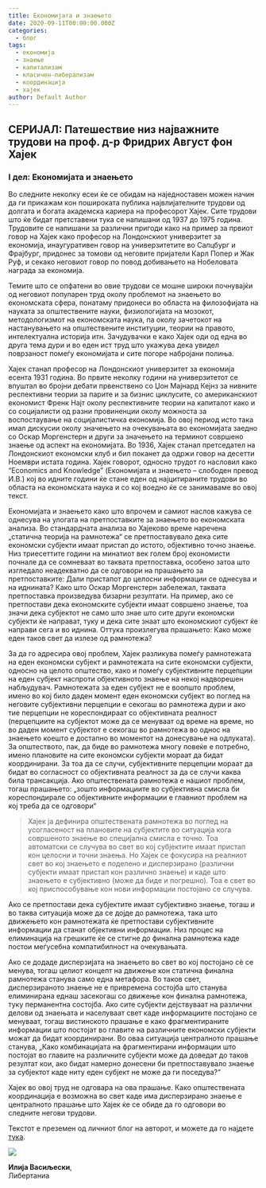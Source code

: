 ```yaml
---
title: Економијата и знаењето
date: 2020-09-11T00:00:00.000Z
categories:
  - блог
tags:
  - економија
  - знаење
  - капитализам
  - класичен-либерализам
  - координација
  - хајек
author: Default Author
---
```


## **СЕРИЈАЛ: Патешествие низ најважните трудови на проф. д-р Фридрих Август фон Хајек**

### **I дел: Економијата и знаењето**

Во следните неколку есеи ќе се обидам на наједноставен можен начин да ги прикажам кон пошироката публика највлијателните трудови од долгата и богата академска кариера на професорот Хајек. Сите трудови што ќе бидат претставени тука се напишани од 1937 до 1975 година. Трудовите се напишани за различни пригоди како на пример за првиот говор на Хајек како професор на Лондонскиот универзитет за економија, инаугуративен говор на универзитетите во Салцбург и Фрајбург, придонес за томови од неговите пријатели Карл Попер и Жак Руф, и секако неговиот говор по повод добивањето на Нобеловата награда за економија.  

Темите што се опфатени во овие трудови се мошне широки почнувајќи од неговиот популарен труд околу проблемот на знаењето во економската сфера, понатаму придонеси во областа на филозофијата на науката за општествените науки, физиологијата на мозокот, методологизмот на економската наука, па околу зачетокот на настанувањето на општествените институции, теории на правото, интелектуална историја итн. Зачудувачки е како Хајек оди од една во друга тема дури и во еден ист труд што укажува дека увидел поврзаност помеѓу економијата и сите погоре набројани полиња.  

Хајек станал професор на Лондонскиот универзитет за економија есента 1931 година. Во првите неколку години на универзитетот се впуштал во бројни дебати првенствено со Џон Мајнард Кејнз за нивните респективни теории за парите и за бизнис циклусите, со американскиот економист Френк Најт околу респективните теории на капиталот како и со социјалисти од разни провиненции околу можноста за воспостаување на социјалистичка економија. Во овој период исто така имал дискусии околу значењето на очекувањата во економијата заедно со Оскар Моргенстерн и други за значењето на терминот совршено знаење од аспект на економијата. Во 1936, Хајек станал претседател на Лондонскиот економски клуб и бил поканет да одржи говор на десетти Ноември истата година. Хајек говорот, односно трудот го насловил како “Economics and Knowledge” (Економијата и знаењето – слободен превод И.В.) кој во идните години ќе стане еден од најцитираните трудови во областа на економската наука и со кој воедно ќе се занимаваме во овој текст.  

Економијата и знаењето како што впрочем и самиот наслов кажува се однесува на улогата на претпоставките за знаењето во економската анализа. Во стандардната анализа во Хајеково време наречена „статична теорија на рамнотежа“ се претпоставувало дека сите економски субјекти имаат пристап до истото, објективно точно знаење. Низ триесеттите години на минатиот век голем број економисти почнале да се сомневаат во таквата претпоставка, особено затоа што изгледало неадекватно да се одговори на прашањето за претпоставките: Дали пристапот до целосни информации се однесува и на иднината? Како што Оскар Моргенстерн забележал, таквата претпоставка произведува бизарни резултати. На пример, ако се претпостави дека економските субјекти имаат совршено знаење, тоа значи дека субјектот не само што знае што сите други економски субјекти ќе направат, туку и дека сите знаат што економскиот субјект ќе направи сега и во иднина. Оттука произлегува прашањето: Како може еден таков свет да излезе од рамнотежа?  

За да го адресира овој проблем, Хајек разликува помеѓу рамнотежата на еден економски субјект и рамнотежата на сите економски субјекти, односно на целото општество, како и помеѓу субјективните перцепции на еден субјект наспроти објективното знаење на некој надворешен набљудувач. Рамнотежата за еден субјект не е воопшто проблем, имено во кој било даден момент еден економски субјект во поглед на неговите субјективни перцепции е секогаш во рамнотежа дури и ако тие перцепции не кореспондираат со објективната реалност (перцепциите на субјектот може да се менуваат од време на време, но во даден момент субјектот е секогаш во рамнотежа во однос на знаењето коешто е достапно во моментот на донесување на одлуката). За општеството, пак, да биде во рамнотежа многу повеќе е потребно, имено плановите на сите економски субјекти мораат да бидат координирани. За тоа да се случи, субјективните перцепции мораат да бидат во согласност со објективната реалност за да се случи каква била трансакција. Ако општествената рамнотежа е нашиот проблем, тогаш прашањето: „зошто информациите во субјективна смисла би кореспондирале со објективните информации е главниот проблем на кој треба да се одговори“  

> Хајек ја дефинира општествената рамнотежа во поглед на усогласеност на плановите на субјектите во ситуација кога совршеното знаење во специјална смисла е точно. Тоа автоматски се случува во свет во кој субјектите имаат пристап кон целосни и точни знаења. Но Хајек се фокусира на реалниот свет во кој знаењето е поделено и дисперзирано (различни субјекти имаат пристап кон различно знаење) и каде што знаењето е субјективно (може да биде и погрешно). Тоа е свет во кој приспособување кон нови информации постојано се случува.  

Ако се претпостави дека субјектите имаат субјективно знаење, тогаш и во таква ситуација може да се дојде до рамнотежа, така што движењето кон рамнотежата ќе претпостави субјективните информации да станат објективни информации. Низ процес на елиминација на грешките ќе се стигне до финална рамнотежа каде постои меѓусебна компатибилност на очекувањата.  

Ако се додаде дисперзијата на знаењето во свет во кој постојано сѐ се менува, тогаш целиот концепт на движење кон статична финална рамнотежа станува само една метафора. Во таков свет, дисперзираното знаење не е привременa состојба што станува елиминирана еднаш засекогаш со движење кон финална рамнотежа, туку перманентна состојба. Ако сите субјекти дејствуваат на различни делови од знаењата и населуваат свет каде информациите постојано се менуваат, тогаш вистинското прашање е како фрагментираните информации што постојат во главите на различните економски субјекти можат да бидат координирани. Во оваа ситуација централното прашање станува, „Како комбинацијата на фрагментирани информации што постојат во главите на различните субјекти може да доведат до таков резултат кои, ако бидат намерно донесени би претпоставувало знаење за субјектот каде ниту еден субјект не може да ги поседува?“    

Хајек во овој труд не одговара на ова прашање. Како општествената координација е возможна во свет каде има дисперзирано знаење е централното прашање што Хајек ќе се обиде да го одговори во следните негови трудови.  

Текстот е преземен од личниот блог на авторот, и можете да го најдете [тука](https://ilijav.substack.com/p/--185?fbclid=IwAR3w-kaLrycS5E4YN-_XbWkSBVYRtClCYI7o0wHNcZvQo1IViXDmf85ylnw).  

![](http://libertaniabackup.local/wp-content/uploads/2020/08/ilija_vasiljevski.png)

**Илија Васиљески**,  
Либертаниа
